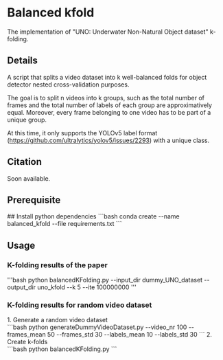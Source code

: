 <h1>Balanced kfold</h1>

The implementation of "UNO: Underwater Non-Natural Object dataset" k-folding.

<h2>Details</h2>

A script that splits a video dataset into k well-balanced folds for object detector nested cross-validation purposes.

The goal is to split n videos into k groups, such as the total number of frames and the total number of labels of each group are approximatively equal. Moreover, every frame belonging to one video has to be part of a unique group.

At this time, it only supports the YOLOv5 label format (https://github.com/ultralytics/yolov5/issues/2293) with a unique class.

<h2>Citation</h2>
Soon available.

<br>

<h2>Prerequisite</h2>
## Install python dependencies
```bash
conda create --name balanced_kfold --file requirements.txt
```
<h2>Usage</h2>

<h3>K-folding results of the paper</h3>
'''bash
python balancedKFolding.py --input_dir dummy_UNO_dataset --output_dir uno_kfold --k 5 --ite 100000000
'''

<h3>K-folding results for random video dataset</h3>
1. Generate a random video dataset<br>
```bash
python generateDummyVideoDataset.py --video_nr 100 --frames_mean 50 --frames_std 30 --labels_mean 10 --labels_std 30
```
2. Create k-folds<br>
```bash
python balancedKFolding.py
```



